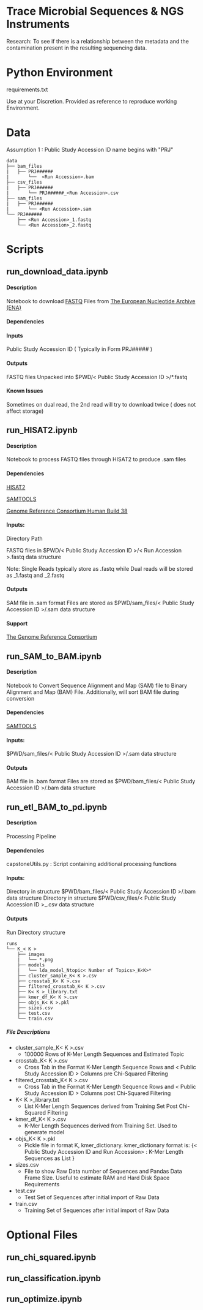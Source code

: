 # Trace Microbial Sequences & NGS Instruments

Research: To see if there is a relationship between the metadata and the contamination present in the resulting sequencing data.

# Python Environment

requirements.txt

Use at your Discretion. Provided as reference to reproduce working Environment. 

# Data

Assumption 1 : Public Study Accession ID name begins with "PRJ"
``` 
data
├── bam_files
|   ├── PRJ######
|       └──  <Run Accession>.bam
├── csv_files
|   ├── PRJ######
|       └── PRJ######_<Run Accession>.csv
├── sam_files
|   ├── PRJ######
|       └── <Run Accession>.sam
└── PRJ######
    ├── <Run Accession>_1.fastq
    └── <Run Accession>_2.fastq
```
# Scripts

## run_download_data.ipynb


#### Description

Notebook to download [FASTQ](https://support.illumina.com/bulletins/2016/04/fastq-files-explained.html) Files from [The European Nucleotide Archive (ENA)](https://www.ebi.ac.uk/ena/portal)

#### Dependencies 

#### Inputs

Public Study Accession ID ( Typically in Form PRJ##### )

#### Outputs

FASTQ files Unpacked into $PWD/< Public Study Accession ID >/*.fastq

#### Known Issues

Sometimes on dual read, the 2nd read will try to download twice ( does not affect storage)

## run_HISAT2.ipynb

#### Description

Notebook to process FASTQ files through HISAT2 to produce .sam files

#### Dependencies

[HISAT2](https://daehwankimlab.github.io/hisat2/)

[SAMTOOLS](https://www.htslib.org/)

[Genome Reference Consortium Human Build 38](https://genome-idx.s3.amazonaws.com/hisat/grch38_genome.tar.gz)

#### Inputs: 

Directory Path

FASTQ files in $PWD/< Public Study Accession ID >/< Run Accession >.fastq data structure

Note: Single Reads typically store as <Run Accession>.fastq while Dual reads will be stored as <Run Accession>_1.fastq and <Run Accession>_2.fastq

#### Outputs

SAM file in .sam format
Files are stored as $PWD/sam_files/< Public Study Accession ID >/<Run Accession>.sam data structure

#### Support 
[The Genome Reference Consortium](https://www.ncbi.nlm.nih.gov/grc)

## run_SAM_to_BAM.ipynb

#### Description

Notebook to Convert Sequence Alignment and Map (SAM) file to  Binary Alignment and Map (BAM) File. Additionally, will sort BAM file during conversion

#### Dependencies 

[SAMTOOLS](https://www.htslib.org/)

#### Inputs: 

$PWD/sam_files/< Public Study Accession ID >/<Run Accession>.sam data structure

#### Outputs

BAM file in .bam format
Files are stored as $PWD/bam_files/< Public Study Accession ID >/<Run Accession>.bam data structure

## run_etl_BAM_to_pd.ipynb

#### Description

Processing Pipeline

#### Dependencies 

capstoneUtils.py : Script containing additional processing functions

#### Inputs: 

Directory in structure $PWD/bam_files/< Public Study Accession ID >/<Run Accession>.bam data structure
Directory in structure $PWD/csv_files/< Public Study Accession ID >_<Run Accession>.csv data structure


#### Outputs

Run Directory structure


```
runs
└── K_< K >
    ├── images
    |   └── *.png
    ├── models
    |   └── lda_model_Ntopic< Number of Topics>_K<K>*
    ├── cluster_sample_K< K >.csv
    ├── crosstab_K< K >.csv
    ├── filtered_crosstab_K< K >.csv
    ├── K< K >_library.txt
    ├── kmer_df_K< K >.csv
    ├── objs_K< K >.pkl
    ├── sizes.csv
    ├── test.csv
    └── train.csv
```
##### File Descriptions 

- cluster_sample_K< K >.csv
    - 100000 Rows of K-Mer Length Sequences and Estimated Topic
- crosstab_K< K >.csv
    - Cross Tab in the Format K-Mer Length Sequence Rows and < Public Study Accession ID > Columns pre Chi-Squared Filtering 
- filtered_crosstab_K< K >.csv
    - Cross Tab in the Format K-Mer Length Sequence Rows and < Public Study Accession ID > Columns post Chi-Squared Filtering 
- K< K >_library.txt
    - List K-Mer Length Sequences derived from Training Set Post Chi-Squared Filtering 
- kmer_df_K< K >.csv
    - K-Mer Length Sequences derived from Training Set. Used to generate model
- objs_K< K >.pkl
    - Pickle file in format K, kmer_dictionary. kmer_dictionary format is: {< Public Study Accession ID and Run Accession> : K-Mer Length Sequences as List  }
- sizes.csv
    - File to show Raw Data number of Sequences and Pandas Data Frame Size. Useful to estimate RAM and Hard Disk Space Requirements 
- test.csv
    - Test Set of Sequences after initial import of Raw Data 
- train.csv
    - Training Set of Sequences after initial import of Raw Data  

# Optional Files

## run_chi_squared.ipynb
## run_classification.ipynb
## run_optimize.ipynb
